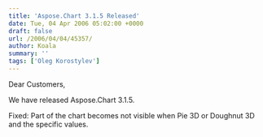 ```yaml
---
title: 'Aspose.Chart 3.1.5 Released'
date: Tue, 04 Apr 2006 05:02:00 +0000
draft: false
url: /2006/04/04/45357/
author: Koala
summary: ''
tags: ['Oleg Korostylev']
---
```


Dear Customers,

We have released Aspose.Chart 3.1.5.

Fixed: Part of the chart becomes not visible when Pie 3D or Doughnut 3D and the specific values.







